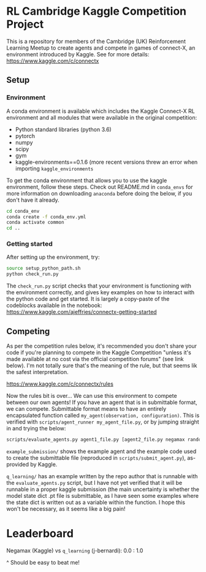 # RL Cambridge Kaggle Competition Project

This is a repository for members of the Cambridge (UK) Reinforcement Learning Meetup to create agents and compete in games of connect-X, an environment introduced by Kaggle. See for more details: https://www.kaggle.com/c/connectx

## Setup

### Environment

A conda environment is available which includes the Kaggle Connect-X RL environment and all modules that were available in the original competition:
- Python standard libraries (python 3.6)
- pytorch
- numpy
- scipy
- gym
- kaggle-environments==0.1.6 (more recent versions threw an error when importing `kaggle_environments`

To get the conda environment that allows you to use the kaggle environment, follow these steps. Check out README.md in `conda_envs` for more information on downloading `anaconda` before doing the below, if you don't have it already.

```bash
cd conda_env
conda create -f conda_env.yml
conda activate common
cd ..
```

### Getting started

After setting up the environment, try:
```bash
source setup_python_path.sh
python check_run.py
```

The `check_run.py` script checks that your environment is functioning with the environment correctly, and gives key examples on how to interact with the python code and get started. It is largely a copy-paste of the codeblocks available in the notebook: https://www.kaggle.com/ajeffries/connectx-getting-started

## Competing

As per the competition rules below, it's recommended you don't share your code if you're planning to compete in the Kaggle Competition "unless it's made available at no cost via the official competition forums" (see link below). I'm not totally sure that's the meaning of the rule, but that seems lik the safest interpretation. 

https://www.kaggle.com/c/connectx/rules

Now the rules bit is over... We can use this environment to compete between our own agents! If you have an agent that is in submittable format, we can compete. Submittable format means to have an entirely encapsulated function called `my_agent(observation, configuration)`. This is verified with `scripts/agent_runner my_agent_file.py`, or by jumping straight in and trying the below:

```bash
scripts/evaluate_agents.py agent1_file.py [agent2_file.py negamax random]
```

`example_submission/` shows the example agent and the example code used to create the submittable file (reproduced in `scripts/submit_agent.py`), as-provided by Kaggle.

`q_learning/` has an example written by the repo author that is runnable with the `evaluate_agents.py` script, but I have not yet verified that it will be runnable in a proper kaggle submission (the main uncertainty is whether the model state dict .pt file is submittable, as I have seen some examples where the state dict is written out as a variable within the function. I hope this won't be necessary, as it seems like a big pain!

# Leaderboard
Negamax (Kaggle) vs `q_learning` (j-bernardi): 0.0 : 1.0

^ Should be easy to beat me!
